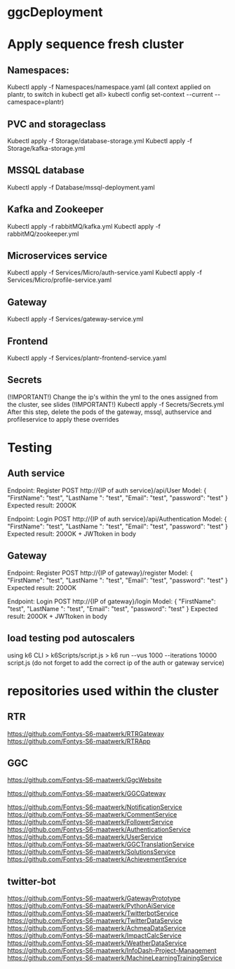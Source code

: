# ggcDeployment

# Apply sequence fresh cluster

##  Namespaces:
Kubectl apply -f Namespaces/namespace.yaml
(all context applied on plantr, to switch in kubectl get all> kubectl config set-context --current --camespace=plantr)

##  PVC and storageclass
Kubectl apply -f Storage/database-storage.yml
Kubectl apply -f Storage/kafka-storage.yml

##  MSSQL database 
Kubectl apply -f Database/mssql-deployment.yaml

##  Kafka and Zookeeper
Kubectl apply -f rabbitMQ/kafka.yml
Kubectl apply -f rabbitMQ/zookeeper.yml

##  Microservices service
Kubectl apply -f Services/Micro/auth-service.yaml
Kubectl apply -f Services/Micro/profile-service.yaml

##  Gateway
Kubectl apply -f Services/gateway-service.yml

##  Frontend 
Kubectl apply -f Services/plantr-frontend-service.yaml

##  Secrets
(!IMPORTANT!) Change the ip's within the yml to the ones assigned from the cluster, see slides (!IMPORTANT!)
Kubectl apply -f Secrets/Secrets.yml
After this step, delete the pods of the gateway, mssql, authservice and profileservice to apply these overrides

# Testing

## Auth service
Endpoint: Register
POST http://{IP of auth service}/api/User
Model:
{
  "FirstName": "test",
  "LastName ": "test",
  "Email": "test",
  "password": "test"
}
Expected result: 200OK

Endpoint: Login
POST http://{IP of auth service}/api/Authentication
Model:
{
  "FirstName": "test",
  "LastName ": "test",
  "Email": "test",
  "password": "test"
}
Expected result: 200OK + JWTtoken in body

## Gateway
Endpoint: Register
POST http://{IP of gateway}/register
Model:
{
  "FirstName": "test",
  "LastName ": "test",
  "Email": "test",
  "password": "test"
}
Expected result: 200OK

Endpoint: Login
POST http://{IP of gateway}/login
Model:
{
  "FirstName": "test",
  "LastName ": "test",
  "Email": "test",
  "password": "test"
}
Expected result: 200OK + JWTtoken in body


##  load testing pod autoscalers
using k6 CLI > k6Scripts/script.js > k6 run --vus 1000 --iterations 10000 script.js (do not forget to add the correct ip of the auth or gateway service)

# repositories used within the cluster

##  RTR 
https://github.com/Fontys-S6-maatwerk/RTRGateway
https://github.com/Fontys-S6-maatwerk/RTRApp

##  GGC 
https://github.com/Fontys-S6-maatwerk/GgcWebsite

https://github.com/Fontys-S6-maatwerk/GGCGateway

https://github.com/Fontys-S6-maatwerk/NotificationService
https://github.com/Fontys-S6-maatwerk/CommentService
https://github.com/Fontys-S6-maatwerk/FollowerService
https://github.com/Fontys-S6-maatwerk/AuthenticationService
https://github.com/Fontys-S6-maatwerk/UserService
https://github.com/Fontys-S6-maatwerk/GGCTranslationService
https://github.com/Fontys-S6-maatwerk/SolutionsService
https://github.com/Fontys-S6-maatwerk/AchievementService


##  twitter-bot 
https://github.com/Fontys-S6-maatwerk/GatewayPrototype
https://github.com/Fontys-S6-maatwerk/PythonAiService
https://github.com/Fontys-S6-maatwerk/TwitterbotService 
https://github.com/Fontys-S6-maatwerk/TwitterDataService
https://github.com/Fontys-S6-maatwerk/AchmeaDataService
https://github.com/Fontys-S6-maatwerk/ImpactCalcService
https://github.com/Fontys-S6-maatwerk/WeatherDataService
https://github.com/Fontys-S6-maatwerk/InfoDash-Project-Management 
https://github.com/Fontys-S6-maatwerk/MachineLearningTrainingService